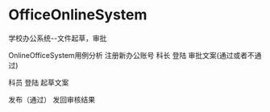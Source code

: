 ﻿OfficeOnlineSystem
==================

学校办公系统--文件起草，审批


OnlineOfficeSystem用例分析
注册新办公账号
科长
	登陆
	审批文案(通过或者不通过)

科员
	登陆
	起草文案

发布（通过）
发回审核结果






